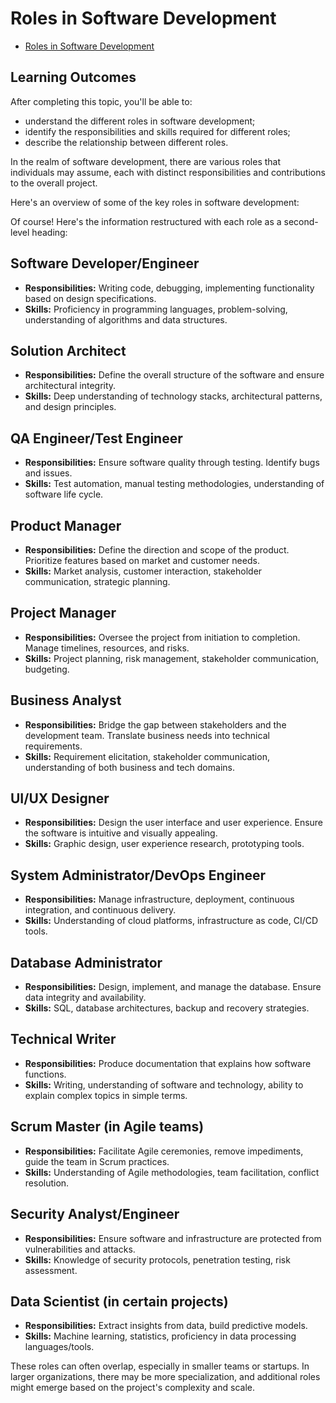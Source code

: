 # Roles in Software Development

- [Roles in Software Development](#roles-in-software-development)

## Learning Outcomes

After completing this topic, you'll be able to:

- understand the different roles in software development;
- identify the responsibilities and skills required for different roles;
- describe the relationship between different roles.

In the realm of software development, there are various roles that individuals may assume, each with distinct responsibilities and contributions to the overall project.

Here's an overview of some of the key roles in software development:

Of course! Here's the information restructured with each role as a second-level heading:

## Software Developer/Engineer
- **Responsibilities:** Writing code, debugging, implementing functionality based on design specifications.
- **Skills:** Proficiency in programming languages, problem-solving, understanding of algorithms and data structures.

## Solution Architect
- **Responsibilities:** Define the overall structure of the software and ensure architectural integrity.
- **Skills:** Deep understanding of technology stacks, architectural patterns, and design principles.

## QA Engineer/Test Engineer
- **Responsibilities:** Ensure software quality through testing. Identify bugs and issues.
- **Skills:** Test automation, manual testing methodologies, understanding of software life cycle.

## Product Manager
- **Responsibilities:** Define the direction and scope of the product. Prioritize features based on market and customer needs.
- **Skills:** Market analysis, customer interaction, stakeholder communication, strategic planning.

## Project Manager
- **Responsibilities:** Oversee the project from initiation to completion. Manage timelines, resources, and risks.
- **Skills:** Project planning, risk management, stakeholder communication, budgeting.

## Business Analyst
- **Responsibilities:** Bridge the gap between stakeholders and the development team. Translate business needs into technical requirements.
- **Skills:** Requirement elicitation, stakeholder communication, understanding of both business and tech domains.

## UI/UX Designer
- **Responsibilities:** Design the user interface and user experience. Ensure the software is intuitive and visually appealing.
- **Skills:** Graphic design, user experience research, prototyping tools.

## System Administrator/DevOps Engineer
- **Responsibilities:** Manage infrastructure, deployment, continuous integration, and continuous delivery.
- **Skills:** Understanding of cloud platforms, infrastructure as code, CI/CD tools.

## Database Administrator
- **Responsibilities:** Design, implement, and manage the database. Ensure data integrity and availability.
- **Skills:** SQL, database architectures, backup and recovery strategies.

## Technical Writer
- **Responsibilities:** Produce documentation that explains how software functions.
- **Skills:** Writing, understanding of software and technology, ability to explain complex topics in simple terms.

## Scrum Master (in Agile teams)
- **Responsibilities:** Facilitate Agile ceremonies, remove impediments, guide the team in Scrum practices.
- **Skills:** Understanding of Agile methodologies, team facilitation, conflict resolution.

## Security Analyst/Engineer
- **Responsibilities:** Ensure software and infrastructure are protected from vulnerabilities and attacks.
- **Skills:** Knowledge of security protocols, penetration testing, risk assessment.

## Data Scientist (in certain projects)
- **Responsibilities:** Extract insights from data, build predictive models.
- **Skills:** Machine learning, statistics, proficiency in data processing languages/tools.

These roles can often overlap, especially in smaller teams or startups. In larger organizations, there may be more specialization, and additional roles might emerge based on the project's complexity and scale.
